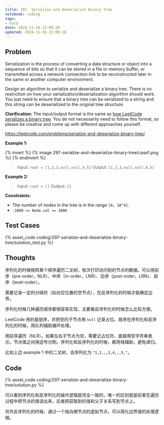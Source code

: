 ```yaml
---
title: 297. Serialize and Deserialize Binary Tree
notebook: coding
tags:
- hard
date: 2024-11-16 22:09:26
updated: 2024-11-16 22:09:26
---
```

## Problem

Serialization is the process of converting a data structure or object into a sequence of bits so that it can be stored in a file or memory buffer, or transmitted across a network connection link to be reconstructed later in the same or another computer environment.

Design an algorithm to serialize and deserialize a binary tree. There is no restriction on how your serialization/deserialization algorithm should work. You just need to ensure that a binary tree can be serialized to a string and this string can be deserialized to the original tree structure.

**Clarification:** The input/output format is the same as [how LeetCode serializes a binary tree](https://support.leetcode.com/hc/en-us/articles/32442719377939-How-to-create-test-cases-on-LeetCode#h_01J5EGREAW3NAEJ14XC07GRW1A). You do not necessarily need to follow this format, so please be creative and come up with different approaches yourself.

<https://leetcode.com/problems/serialize-and-deserialize-binary-tree/>

**Example 1:**

{% invert %}
{% image 297-serialize-and-deserialize-binary-tree/case1.png %}
{% endinvert %}

> Input: `root = [1,2,3,null,null,4,5]`
> Output: `[1,2,3,null,null,4,5]`

**Example 2:**

> Input: `root = []`
> Output: `[]`

**Constraints:**

- The number of nodes in the tree is in the range `[0, 10^4]`.
- `-1000 <= Node.val <= 1000`

## Test Cases

{% asset_code coding/297-serialize-and-deserialize-binary-tree/solution_test.py %}

## Thoughts

序列化的时候按照某个顺序遍历二叉树，依次打印访问到的节点的数据。可以用前序（pre-order，NLR）、中序（in-order，LNR）、后序（post-order，LRN）、层序（level-order）。

需要记录一定的分隔符（如对应位置的空节点），在反序列化的时候才能确定边界。

序列化时候几种遍历顺序都很容易实现，主要看反序列化的时候怎么比较方便。

LeetCode 用的是层序，并把空的子节点用 `null` 记录占位。层序在序列化和反序列化的时候，用队列辅助循环处理。

用前序遍历（NLR）。如果左右子节点为空，需要记占位符，直接用空字符串表示。节点值之间用逗号分割。序列化和反序列化的时候，都用栈辅助，避免递归。

比如上边 example 1 中的二叉树，会序列化为 `"1,2,,,3,4,,,5,"`。

## Code

{% asset_code coding/297-serialize-and-deserialize-binary-tree/solution.py %}

可以看到序列化和反序列化的操作逻辑是完全一致的，唯一的区别就是前者在遍历过程中把节点的值读出来，后者把获取到的值和父子关系写到节点上。

另外反序列化的时候，通过一个指向根节点的虚拟节点，可以简化边界值的处理逻辑。
